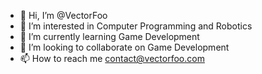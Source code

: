 - 👋 Hi, I’m @VectorFoo
- 👀 I’m interested in Computer Programming and Robotics
- 🌱 I’m currently learning Game Development
- 💞️ I’m looking to collaborate on Game Development
- 📫 How to reach me contact@vectorfoo.com

<!---
VectorFoo/VectorFoo is a ✨ special ✨ repository because its `README.md` (this file) appears on your GitHub profile.
You can click the Preview link to take a look at your changes.
--->
